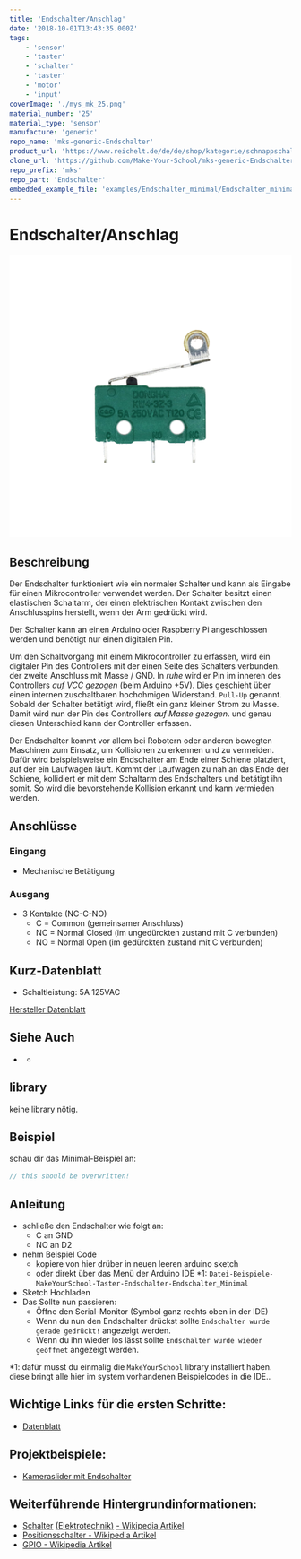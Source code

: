 ```yaml
---
title: 'Endschalter/Anschlag'
date: '2018-10-01T13:43:35.000Z'
tags:
    - 'sensor'
    - 'taster'
    - 'schalter'
    - 'taster'
    - 'motor'
    - 'input'
coverImage: './mys_mk_25.png'
material_number: '25'
material_type: 'sensor'
manufacture: 'generic'
repo_name: 'mks-generic-Endschalter'
product_url: 'https://www.reichelt.de/de/de/shop/kategorie/schnappschalter_endschalter-7599'
clone_url: 'https://github.com/Make-Your-School/mks-generic-Endschalter.git'
repo_prefix: 'mks'
repo_part: 'Endschalter'
embedded_example_file: 'examples/Endschalter_minimal/Endschalter_minimal.ino'
---
```


# Endschalter/Anschlag

![Endschalter/Anschlag](./mys_mk_25.png)

## Beschreibung

Der Endschalter funktioniert wie ein normaler Schalter und kann als Eingabe für einen Mikrocontroller verwendet werden. 
Der Schalter besitzt einen elastischen Schaltarm, der einen elektrischen Kontakt zwischen den Anschlusspins herstellt, wenn der Arm gedrückt wird.

<!-- more_details -->

Der Schalter kann an einen Arduino oder Raspberry Pi angeschlossen werden und benötigt nur einen digitalen Pin.

Um den Schaltvorgang mit einem Mikrocontroller zu erfassen, wird ein digitaler Pin des Controllers mit der einen Seite des Schalters verbunden.
der zweite Anschluss mit Masse / GND.
In *ruhe* wird er Pin im inneren des Controllers *auf VCC gezogen*  (beim Arduino +5V). 
Dies geschieht über einen internen zuschaltbaren hochohmigen Widerstand. `Pull-Up` genannt.
Sobald der Schalter betätigt wird, fließt ein ganz kleiner Strom zu Masse.
Damit wird nun der Pin des Controllers *auf Masse gezogen*.
und genau diesen Unterschied kann der Controller erfassen.

Der Endschalter kommt vor allem bei Robotern oder anderen bewegten Maschinen zum Einsatz, um Kollisionen zu erkennen und zu vermeiden. 
Dafür wird beispielsweise ein Endschalter am Ende einer Schiene platziert, auf der ein Laufwagen läuft. 
Kommt der Laufwagen zu nah an das Ende der Schiene, kollidiert er mit dem Schaltarm des Endschalters und betätigt ihn somit. 
So wird die bevorstehende Kollision erkannt und kann vermieden werden.


## Anschlüsse

### Eingang

-   Mechanische Betätigung

### Ausgang

-   3 Kontakte (NC-C-NO)
    -   C = Common (gemeinsamer Anschluss)
    -   NC = Normal Closed (im ungedürckten zustand mit C verbunden)
    -   NO = Normal Open (im gedürckten zustand mit C verbunden)

## Kurz-Datenblatt

-   Schaltleistung: 5A 125VAC

[Hersteller Datenblatt](https://asset.conrad.com/media10/add/160267/c1/-/de/000707243DS01/datenblatt-707243-hartmann-mikroschalter-mbb1-01-a-01-c-09-a-250-vac-5-a-1-x-einein-tastend-1-st.pdf)


## Siehe Auch

-   -

## library

keine library nötig.

## Beispiel

schau dir das Minimal-Beispiel an:

```c++:./examples/Endschalter_minimal/Endschalter_minimal.ino
// this should be overwritten!
```

## Anleitung

-   schließe den Endschalter wie folgt an:
    -   C an GND
    -   NO an D2
-   nehm Beispiel Code
    -   kopiere von hier drüber in neuen leeren arduino sketch
    -   oder direkt über das Menü der Arduino IDE \*1:
        `Datei-Beispiele-MakeYourSchool-Taster-Endschalter-Endschalter_Minimal`
-   Sketch Hochladen
-   Das Sollte nun passieren:
    -   Öffne den Serial-Monitor (Symbol ganz rechts oben in der IDE)
    -   Wenn du nun den Endschalter drückst sollte `Endschalter wurde gerade gedrückt!` angezeigt werden.
    -   Wenn du ihn wieder los lässt sollte `Endschalter wurde wieder geöffnet` angezeigt werden.

\*1: dafür musst du einmalig die `MakeYourSchool` library installiert haben.
diese bringt alle hier im system vorhandenen Beispielcodes in die IDE..



## Wichtige Links für die ersten Schritte:

- [Datenblatt](https://asset.conrad.com/media10/add/160267/c1/-/de/000707243DS01/datenblatt-707243-hartmann-mikroschalter-mbb1-01-a-01-c-09-a-250-vac-5-a-1-x-einein-tastend-1-st.pdf)

## Projektbeispiele:

- [Kameraslider mit Endschalter](http://hmr-video.de/slider.html)

## Weiterführende Hintergrundinformationen:

- [Schalter](<https://de.wikipedia.org/wiki/Schalter_(Elektrotechnik)>) [(Elektrotechnik)](<https://de.wikipedia.org/wiki/Schalter_(Elektrotechnik)>) [- Wikipedia Artikel](<https://de.wikipedia.org/wiki/Schalter_(Elektrotechnik)>)
- [Positionsschalter - Wikipedia Artikel](https://de.wikipedia.org/wiki/Positionsschalter)
- [GPIO - Wikipedia Artikel](https://de.wikipedia.org/wiki/Allzweckeingabe/-ausgabe)

